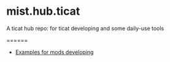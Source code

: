 # mist.hub.ticat
A ticat hub repo: for ticat developing and some daily-use tools

======

* [Examples for mods developing](https://github.com/innerr/examples.ticat)
